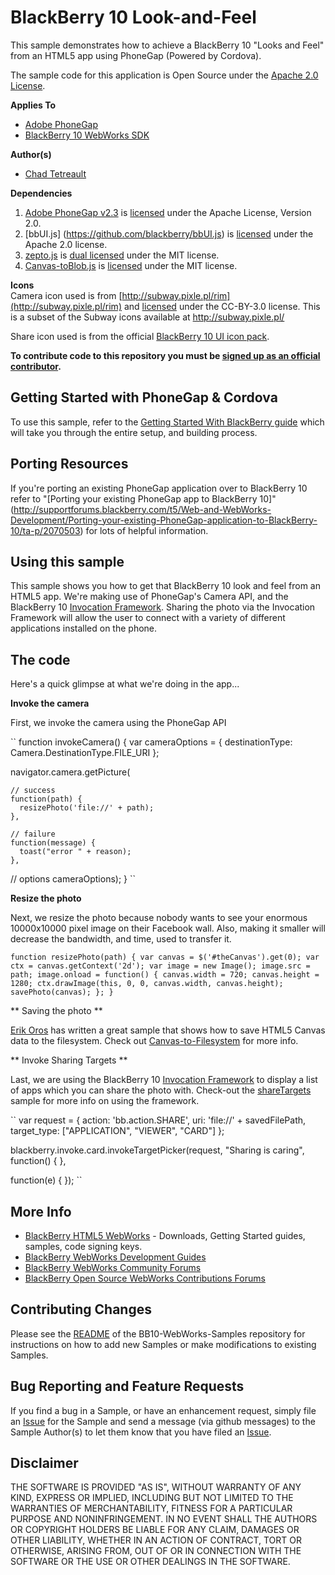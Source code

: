 # BlackBerry 10 Look-and-Feel

This sample demonstrates how to achieve a BlackBerry 10 "Looks and Feel" from an HTML5 app using PhoneGap (Powered by Cordova).

The sample code for this application is Open Source under the [Apache 2.0 License](http://www.apache.org/licenses/LICENSE-2.0.html).


**Applies To**

* [Adobe PhoneGap](http://www.phonegap.com)
* [BlackBerry 10 WebWorks SDK](https://developer.blackberry.com/html5/download/sdk)

**Author(s)**

* [Chad Tetreault](http://www.twitter.com/chadtatro)

**Dependencies**

1. [Adobe PhoneGap v2.3](http://www.phonegap.com) is [licensed](http://www.apache.org/licenses/LICENSE-2.0) under the Apache License, Version 2.0.
2. [bbUI.js] (https://github.com/blackberry/bbUI.js) is [licensed](https://github.com/blackberry/bbUI.js/blob/master/LICENSE) under the Apache 2.0 license.
3. [zepto.js](https://github.com/madrobby/zepto) is [dual licensed](https://github.com/madrobby/zepto/blob/master/MIT-LICENSE) under the MIT license.
4. [Canvas-toBlob.js](https://github.com/eligrey/canvas-toBlob.js) is [licensed](https://github.com/eligrey/canvas-toBlob.js/blob/master/LICENSE.md) under the MIT license.

**Icons**<br/>
Camera icon used is from [http://subway.pixle.pl/rim](http://subway.pixle.pl/rim) and [licensed](http://creativecommons.org/licenses/by/3.0/) under the CC-BY-3.0 license.  This is a subset of the Subway icons available at http://subway.pixle.pl/

Share icon used is from the official [BlackBerry 10 UI icon pack](https://developer.blackberry.com/design/bb10/).

**To contribute code to this repository you must be [signed up as an official contributor](http://blackberry.github.com/howToContribute.html).**

## Getting Started with PhoneGap & Cordova

To use this sample, refer to the [Getting Started With BlackBerry guide](http://docs.phonegap.com/en/2.3.0/guide_getting-started_blackberry_index.md.html#Getting%20Started%20with%20BlackBerry) which will take you through the entire setup, and building process.

## Porting Resources 

If you're porting an existing PhoneGap application over to BlackBerry 10 refer to "[Porting your existing PhoneGap app to BlackBerry 10]"(http://supportforums.blackberry.com/t5/Web-and-WebWorks-Development/Porting-your-existing-PhoneGap-application-to-BlackBerry-10/ta-p/2070503) for lots of helpful information.

## Using this sample

This sample shows you how to get that BlackBerry 10 look and feel from an HTML5 app.  We're making use of PhoneGap's Camera API, and the BlackBerry 10 [Invocation Framework](https://developer.blackberry.com/html5/apis/blackberry.invoke.html).  Sharing the photo via the Invocation Framework will allow the user to connect with a variety of different applications installed on the phone.

## The code

Here's a quick glimpse at what we're doing in the app...

**Invoke the camera**

First, we invoke the camera using the PhoneGap API

``
function invokeCamera() {
  var cameraOptions = {
    destinationType: Camera.DestinationType.FILE_URI
  };

  navigator.camera.getPicture(

    // success
    function(path) {
      resizePhoto('file://' + path);
    },

    // failure
    function(message) {
      toast("error " + reason);
    },

  // options
  cameraOptions);
}
``

**Resize the photo**

Next, we resize the photo because nobody wants to see your enormous 10000x10000 pixel image on their Facebook wall.  Also, making it smaller will decrease the bandwidth, and time, used to transfer it.

``
function resizePhoto(path) {
  var canvas = $('#theCanvas').get(0);
  var ctx = canvas.getContext('2d');
  var image = new Image();
  image.src = path;
  image.onload = function() {
    canvas.width = 720;
    canvas.height = 1280;
    ctx.drawImage(this, 0, 0, canvas.width, canvas.height);
    savePhoto(canvas);
  };
}
``

** Saving the photo **

[Erik Oros](http://github.com/oros) has written a great sample that shows how to save HTML5 Canvas data to the filesystem.  Check out [Canvas-to-Filesystem](https://github.com/oros/BB10-WebWorks-Samples/tree/master/canvasToFilesystem) for more info.

** Invoke Sharing Targets **

Last, we are using the BlackBerry 10 [Invocation Framework](https://developer.blackberry.com/html5/apis/blackberry.invoke.html) to display a list of apps which you can share the photo with. Check-out the [shareTargets](https://github.com/blackberry/BB10-WebWorks-Samples/tree/master/ShareTargets) sample for more info on using the framework.

``
var request = {
  action: 'bb.action.SHARE',
  uri: 'file://' + savedFilePath,
  target_type: ["APPLICATION", "VIEWER", "CARD"]
};

blackberry.invoke.card.invokeTargetPicker(request, "Sharing is caring",
  function() {
  },

  function(e) {
});
``

## More Info

* [BlackBerry HTML5 WebWorks](https://bdsc.webapps.blackberry.com/html5/) - Downloads, Getting Started guides, samples, code signing keys.
* [BlackBerry WebWorks Development Guides](https://bdsc.webapps.blackberry.com/html5/documentation)
* [BlackBerry WebWorks Community Forums](http://supportforums.blackberry.com/t5/Web-and-WebWorks-Development/bd-p/browser_dev)
* [BlackBerry Open Source WebWorks Contributions Forums](http://supportforums.blackberry.com/t5/BlackBerry-WebWorks/bd-p/ww_con)


## Contributing Changes

Please see the [README](https://github.com/blackberry/BB10-WebWorks-Samples) of the BB10-WebWorks-Samples repository for instructions on how to add new Samples or make modifications to existing Samples.


## Bug Reporting and Feature Requests

If you find a bug in a Sample, or have an enhancement request, simply file an [Issue](https://github.com/blackberry/BB10-WebWorks-Samples/issues) for the Sample and send a message (via github messages) to the Sample Author(s) to let them know that you have filed an [Issue](https://github.com/blackberry/BB10-WebWorks-Samples/issues).

## Disclaimer

THE SOFTWARE IS PROVIDED "AS IS", WITHOUT WARRANTY OF ANY KIND, EXPRESS OR IMPLIED, INCLUDING BUT NOT LIMITED TO THE WARRANTIES OF MERCHANTABILITY, FITNESS FOR A PARTICULAR PURPOSE AND NONINFRINGEMENT. IN NO EVENT SHALL THE AUTHORS OR COPYRIGHT HOLDERS BE LIABLE FOR ANY CLAIM, DAMAGES OR OTHER LIABILITY, WHETHER IN AN ACTION OF CONTRACT, TORT OR OTHERWISE, ARISING FROM, OUT OF OR IN CONNECTION WITH THE SOFTWARE OR THE USE OR OTHER DEALINGS IN THE SOFTWARE.


